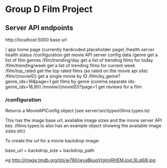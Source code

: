 
# Group D Film Project

## Server API endpoints

http://localhost:5000               base url

/                                   app home page (currently hardcoded placeholder page)
/health                             server health status
/configuration                      get movie API server config data
/genre                              get a list of film genres
/film/trending/day                  get a list of trending films for today
/film/trending/week                 get a list of trending films for current week
/film/top_rated                     get the top rated films (as rated on the movie api site)
/film/{movieID}                     get a single movie by ID
/film/by_genre?genre_ids=16&page=1  get films by genre (comma separate ids: genre_ids=18,80)
/review/{movieID}?page=1            get reviews for a film


### /configuration

Returns a MovieAPIConfig object (see server\src\types\films.types.ts)

This has the image base url, available image sizes and the movie server API key.
(films.types.ts also has an example object showing the available image sizes etc)

To create the url for a movie backdrop image:

base_url + backdrop_size + backdrop_path

eg http://image.tmdb.org/t/p/w780/wxaBkuqVIgImjRHEMJoxL9Lq6i8.jpg



